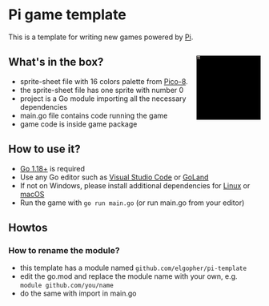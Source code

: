 # Pi game template 

This is a template for writing new games powered by [Pi](https://github.com/elgopher/pi).

## What's in the box? <img src="sprite-sheet.png" align="right" />

* sprite-sheet file with 16 colors palette from [Pico-8](https://www.lexaloffle.com/pico-8.php).
* the sprite-sheet file has one sprite with number 0
* project is a Go module importing all the necessary dependencies
* main.go file contains code running the game
* game code is inside game package

## How to use it?

* [Go 1.18+](https://go.dev/dl/) is required
* Use any Go editor such as [Visual Studio Code](https://code.visualstudio.com/) or [GoLand](https://www.jetbrains.com/go/)
* If not on Windows, please install additional dependencies for [Linux](https://github.com/elgopher/pi/blob/master/docs/install-linux.md) or [macOS](https://github.com/elgopher/pi/blob/master/docs/install-macos.md)
* Run the game with ```go run main.go``` (or run main.go from your editor)

## Howtos

### How to rename the module?

* this template has a module named `github.com/elgopher/pi-template`
* edit the go.mod and replace the module name with your own, e.g. `module github.com/you/name`
* do the same with import in main.go
